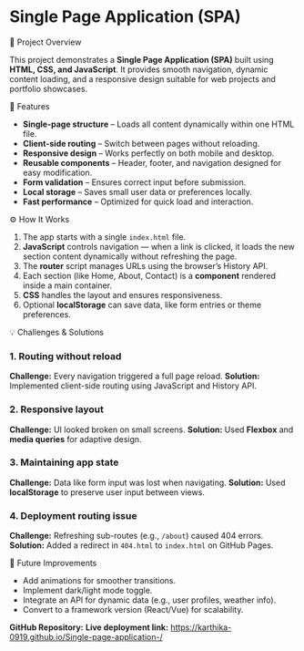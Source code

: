 # Single Page Application (SPA)

 📘 Project Overview

This project demonstrates a **Single Page Application (SPA)** built using **HTML, CSS, and JavaScript**. It provides smooth navigation, dynamic content loading, and a responsive design suitable for web projects and portfolio showcases.

 🚀 Features

* **Single-page structure** – Loads all content dynamically within one HTML file.
* **Client-side routing** – Switch between pages without reloading.
* **Responsive design** – Works perfectly on both mobile and desktop.
* **Reusable components** – Header, footer, and navigation designed for easy modification.
* **Form validation** – Ensures correct input before submission.
* **Local storage** – Saves small user data or preferences locally.
* **Fast performance** – Optimized for quick load and interaction.

⚙️ How It Works

1. The app starts with a single `index.html` file.
2. **JavaScript** controls navigation — when a link is clicked, it loads the new section content dynamically without refreshing the page.
3. The **router** script manages URLs using the browser’s History API.
4. Each section (like Home, About, Contact) is a **component** rendered inside a main container.
5. **CSS** handles the layout and ensures responsiveness.
6. Optional **localStorage** can save data, like form entries or theme preferences.

 💡 Challenges & Solutions

### 1. Routing without reload

**Challenge:** Every navigation triggered a full page reload.
**Solution:** Implemented client-side routing using JavaScript and History API.

### 2. Responsive layout

**Challenge:** UI looked broken on small screens.
**Solution:** Used **Flexbox** and **media queries** for adaptive design.

### 3. Maintaining app state

**Challenge:** Data like form input was lost when navigating.
**Solution:** Used **localStorage** to preserve user input between views.

### 4. Deployment routing issue

**Challenge:** Refreshing sub-routes (e.g., `/about`) caused 404 errors.
**Solution:** Added a redirect in `404.html` to `index.html` on GitHub Pages.

 🧠 Future Improvements

* Add animations for smoother transitions.
* Implement dark/light mode toggle.
* Integrate an API for dynamic data (e.g., user profiles, weather info).
* Convert to a framework version (React/Vue) for scalability.

**GitHub Repository:** 
**Live deployment link:**  https://karthika-0919.github.io/Single-page-application-/
